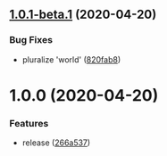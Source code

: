 ## [1.0.1-beta.1](https://github.com/harrysolovay/how-to-semantic-release/compare/v1.0.0...v1.0.1-beta.1) (2020-04-20)


### Bug Fixes

* pluralize 'world' ([820fab8](https://github.com/harrysolovay/how-to-semantic-release/commit/820fab8f2ad4d9d67fcdf5ce2f14fdf72a8747b4))

# 1.0.0 (2020-04-20)


### Features

* release ([266a537](https://github.com/harrysolovay/how-to-semantic-release/commit/266a53723d6df942ea04835e2148d407a5e4db04))
